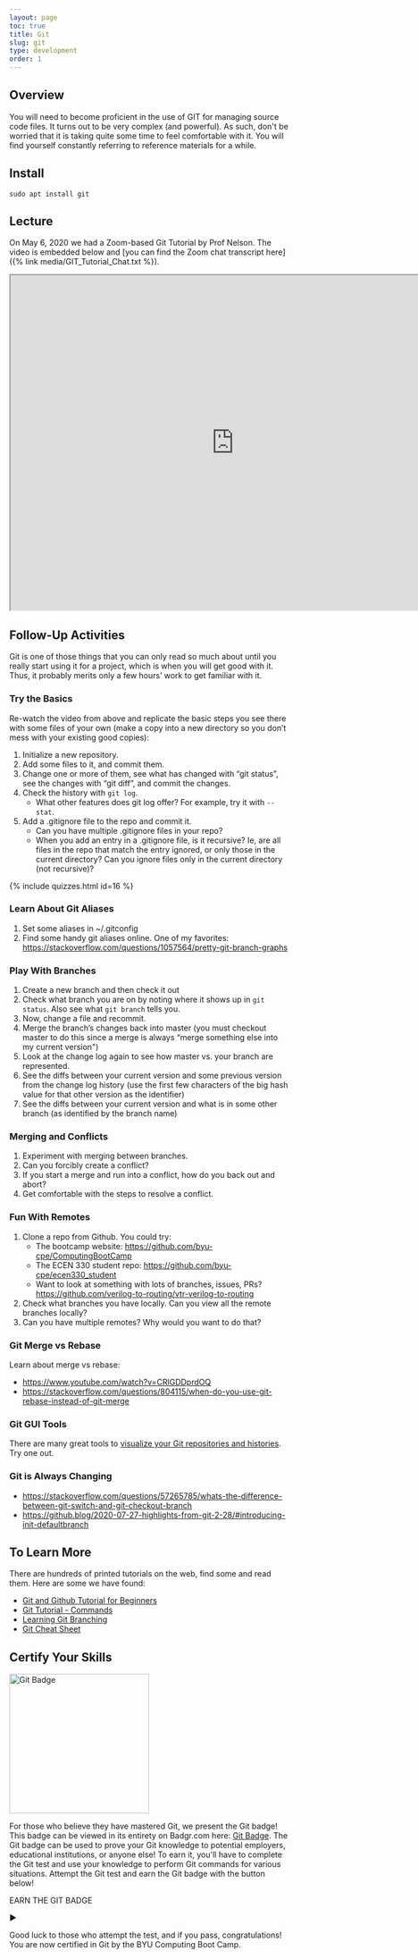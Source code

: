 ```yaml
---
layout: page
toc: true
title: Git
slug: git
type: development
order: 1
---
```


## Overview

You will need to become proficient in the use of GIT for managing source code files.  It turns out to be very complex (and powerful).  As such, don't be worried that it is taking quite some time to feel comfortable with it. You will find yourself constantly referring to reference materials for a while.

## Install
```
sudo apt install git
```

## Lecture

On May 6, 2020 we had a Zoom-based Git Tutorial by Prof Nelson.  The video is embedded below and [you can find the Zoom chat transcript here]({% link media/GIT_Tutorial_Chat.txt %}).

<iframe width="800" height="600" allow="fullscreen"
src="https://www.youtube.com/embed/sh_YkYK5p0o">
</iframe>

## Follow-Up Activities

Git is one of those things that you can only read so much about until you really start using it for a project, which is when you will get good with it.  Thus, it probably merits only a few hours’ work to get familiar with it.  

### Try the Basics
Re-watch the video from above and replicate the basic steps you see there with some files of your own (make a copy into a new directory so you don’t mess with your existing good copies):

1. Initialize a new repository.
1. Add some files to it, and commit them.
1. Change one or more of them, see what has changed with “git status”, see the changes with “git diff”, and commit the changes.
1. Check the history with `git log`.  
    * What other features does git log offer? For example, try it with `--stat`.
1. Add a .gitignore file to the repo and commit it.
    * Can you have multiple .gitignore files in your repo?
    * When you add an entry in a .gitignore file, is it recursive? Ie, are all files in the repo that match the entry ignored, or only those in the current directory?  Can you ignore files only in the current directory (not recursive)?

{% include quizzes.html id=16 %}

### Learn About Git Aliases
1. Set some aliases in ~/.gitconfig
1. Find some handy git aliases online.  One of my favorites: <https://stackoverflow.com/questions/1057564/pretty-git-branch-graphs>

### Play With Branches
1. Create a new branch and then check it out
1. Check what branch you are on by noting where it shows up in `git status`.  Also see what `git branch` tells you.
1. Now, change a file and recommit.
1. Merge the branch’s changes back into master (you must checkout master to do this since a merge is always “merge something else into my current version")
1. Look at the change log again to see how master vs. your branch are represented.
1. See the diffs between your current version and some previous version from the change log history (use the first few characters of the big hash value for that other version as the identifier)
1. See the diffs between your current version and what is in some other branch (as identified by the branch name)

### Merging and Conflicts
1. Experiment with merging between branches.
1. Can you forcibly create a conflict?  
1. If you start a merge and run into a conflict, how do you back out and abort?
1. Get comfortable with the steps to resolve a conflict.

### Fun With Remotes
1. Clone a repo from Github.  You could try:
    * The bootcamp website: <https://github.com/byu-cpe/ComputingBootCamp>
    * The ECEN 330 student repo: <https://github.com/byu-cpe/ecen330_student>
    * Want to look at something with lots of branches, issues, PRs? <https://github.com/verilog-to-routing/vtr-verilog-to-routing>
1. Check what branches you have locally.  Can you view all the remote branches locally?
1. Can you have multiple remotes?  Why would you want to do that?

### Git Merge vs Rebase

Learn about merge vs rebase:
  * <https://www.youtube.com/watch?v=CRlGDDprdOQ>
  * <https://stackoverflow.com/questions/804115/when-do-you-use-git-rebase-instead-of-git-merge>

### Git GUI Tools
There are many great tools to [visualize your Git repositories and histories](https://www.tecmint.com/best-gui-git-clients-git-repository-viewers-for-linux/). Try one out.  

### Git is Always Changing
  * <https://stackoverflow.com/questions/57265785/whats-the-difference-between-git-switch-and-git-checkout-branch>
  * <https://github.blog/2020-07-27-highlights-from-git-2-28/#introducing-init-defaultbranch>

## To Learn More
There are hundreds of printed tutorials on the web, find some and read them.  Here are some we have found:

- [Git and Github Tutorial for Beginners](https://product.hubspot.com/blog/git-and-github-tutorial-for-beginners)
- [Git Tutorial - Commands](https://www.edureka.co/blog/git-tutorial/)
- [Learning Git Branching](https://learngitbranching.js.org/?locale=en_US)
- [Git Cheat Sheet](https://github.com/JakeEdvenson/ComputingBootCamp/files/8577687/git-cheat-sheet-education.pdf)

## Certify Your Skills
<a href="https://badgr.com/public/badges/VfiBaNJFSdCiSti946bVCA"><img src="https://api.badgr.io/public/badges/VfiBaNJFSdCiSti946bVCA/image?imageVersion=1" alt="Git Badge" width="250"/></a>

For those who believe they have mastered Git, we present the Git badge! This badge can be viewed in its entirety on Badgr.com here: [Git Badge](https://badgr.com/public/badges/VfiBaNJFSdCiSti946bVCA). The Git badge can be used to prove your Git knowledge to potential employers, educational institutions, or anyone else! To earn it, you'll have to complete the Git test and use your knowledge to perform Git commands for various situations. Attempt the Git test and earn the Git badge with the button below!

<div class="collapsible" onclick="location.href='https://github.com/BYUComputingBootCampTests/gitTest'">
    <p class="activity-label h3-clone">EARN THE GIT BADGE</p>
    <p class="dropdown-arrow h3-clone">&#9654;</p>
</div>

Good luck to those who attempt the test, and if you pass, congratulations! You are now certified in Git by the BYU Computing Boot Camp.
